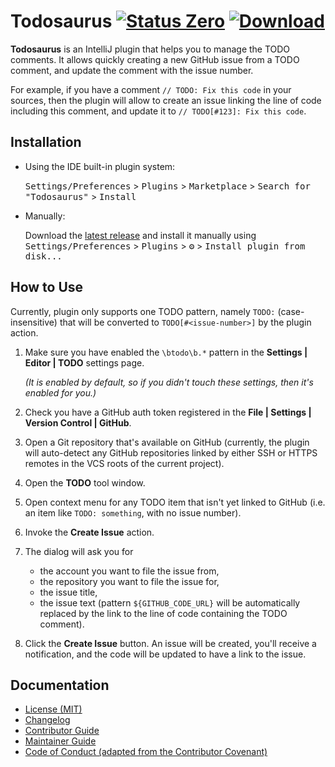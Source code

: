Todosaurus [![Status Zero][status-zero]][andivionian-status-classifier] [![Download](https://img.shields.io/jetbrains/plugin/v/PLUGIN_ID.svg)](https://plugins.jetbrains.com/plugin/PLUGIN_ID)
==========

<!-- Plugin description -->
**Todosaurus** is an IntelliJ plugin that helps you to manage the TODO comments. It allows quickly creating a new GitHub issue from a TODO comment, and update the comment with the issue number.

For example, if you have a comment `// TODO: Fix this code` in your sources, then the plugin will allow to create an issue linking the line of code including this comment, and update it to `// TODO[#123]: Fix this code`.
<!-- Plugin description end -->

## Installation

- Using the IDE built-in plugin system:

  <kbd>Settings/Preferences</kbd> > <kbd>Plugins</kbd> > <kbd>Marketplace</kbd> > <kbd>Search for "Todosaurus"</kbd> >
  <kbd>Install</kbd>

- Manually:

  Download the [latest release](https://github.com/ForNeVeR/Todosaurus/releases/latest) and install it manually using
  <kbd>Settings/Preferences</kbd> > <kbd>Plugins</kbd> > <kbd>⚙️</kbd> > <kbd>Install plugin from disk...</kbd>

How to Use
----------
Currently, plugin only supports one TODO pattern, namely `TODO:` (case-insensitive) that will be converted to `TODO[#<issue-number>]` by the plugin action.

1. Make sure you have enabled the `\btodo\b.*` pattern in the **Settings | Editor | TODO** settings page.

   _(It is enabled by default, so if you didn't touch these settings, then it's enabled for you.)_
2. Check you have a GitHub auth token registered in the **File | Settings | Version Control | GitHub**.
3. Open a Git repository that's available on GitHub (currently, the plugin will auto-detect any GitHub repositories linked by either SSH or HTTPS remotes in the VCS roots of the current project).
4. Open the **TODO** tool window.
5. Open context menu for any TODO item that isn't yet linked to GitHub (i.e. an item like `TODO: something`, with no issue number).
6. Invoke the **Create Issue** action.
7. The dialog will ask you for
   - the account you want to file the issue from,
   - the repository you want to file the issue for,
   - the issue title,
   - the issue text (pattern `${GITHUB_CODE_URL}` will be automatically replaced by the link to the line of code containing the TODO comment).
8. Click the **Create Issue** button. An issue will be created, you'll receive a notification, and the code will be updated to have a link to the issue.

Documentation
-------------
- [License (MIT)][docs.license]
- [Changelog][docs.changelog]
- [Contributor Guide][docs.contributing]
- [Maintainer Guide][docs.maintainer-guide]
- [Code of Conduct (adapted from the Contributor Covenant)][docs.code-of-conduct]

[andivionian-status-classifier]: https://andivionian.fornever.me/v1/#status-zero-
[docs.changelog]: CHANGELOG.md
[docs.code-of-conduct]: CODE_OF_CONDUCT.md
[docs.contributing]: CONTRIBUTING.md
[docs.license]: LICENSE.md
[docs.maintainer-guide]: MAINTAINERSHIP.md
[status-zero]: https://img.shields.io/badge/status-zero-lightgrey.svg
